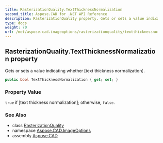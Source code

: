 ```yaml
---
title: RasterizationQuality.TextThicknessNormalization
second_title: Aspose.CAD for .NET API Reference
description: RasterizationQuality property. Gets or sets a value indicating whether text thickness normalization
type: docs
weight: 70
url: /net/aspose.cad.imageoptions/rasterizationquality/textthicknessnormalization/
---
```

## RasterizationQuality.TextThicknessNormalization property

Gets or sets a value indicating whether [text thickness normalization].

```csharp
public bool TextThicknessNormalization { get; set; }
```

### Property Value

`true` if [text thickness normalization]; otherwise, `false`.

### See Also

* class [RasterizationQuality](../)
* namespace [Aspose.CAD.ImageOptions](../../../aspose.cad.imageoptions/)
* assembly [Aspose.CAD](../../../)


